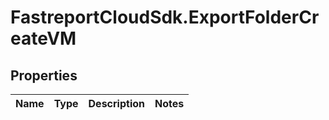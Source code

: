 # FastreportCloudSdk.ExportFolderCreateVM

## Properties

Name | Type | Description | Notes
------------ | ------------- | ------------- | -------------


